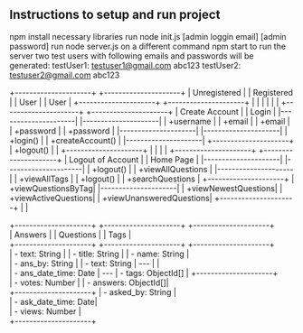 

## Instructions to setup and run project
npm install necessary libraries
run node init.js [admin loggin email] [admin password]
run node server.js on a different command
npm start to run the server
two test users with following emails and passwords will be generated:
testUser1: testuser1@gmail.com abc123
testUser2: testuser2@gmail.com abc123




+---------------------+             +---------------------+
|      Unregistered   |             |     Registered      |
|         User        |             |        User         |
+---------------------+             +---------------------+
           |                                  |
           |                                  |
           |                                  |
+---------------------+             +---------------------+
|    Create Account   |             |        Login        |
|---------------------|             |---------------------|
| +username           |             | +email             |
| +email              |             | +password          |
| +password           |             |---------------------|
|---------------------|             | +login()           |
| +createAccount()    |             |---------------------|
+---------------------+             | +logout()          |
           |                      +---------------------+
           |                                  |
           |                                  |
+---------------------+             +---------------------+
|  Logout of Account  |             |     Home Page      |
|---------------------|             |---------------------|
| +logout()           |             | +viewAllQuestions  |
|---------------------|             | +viewAllTags       |
| +logout()           |             | +searchQuestions   |
+---------------------+             | +viewQuestionsByTag|
                                  |---------------------|
                                  | +viewNewestQuestions|
                                  | +viewActiveQuestions|
                                  | +viewUnansweredQuestions|
                                  +---------------------+
					     |
                                             |

+---------------------+        +---------------------+        +---------------------+        
|       Answers        |        |      Questions       |        |         Tags         |                        
+---------------------+        +---------------------+        +---------------------+        
| - text: String       |        | - title: String      |        | - name: String      |         
| - ans_by: String     |        | - text: String       |   ---  |                     |        
| - ans_date_time: Date | ---   | - tags: ObjectId[]   |        +---------------------+        						
| - votes: Number      |        | - answers: ObjectId[]|                 
+---------------------+         | - asked_by: String   |               
  			                    | - ask_date_time: Date|          
			                    | - views: Number      |  
				                +---------------------+	      

